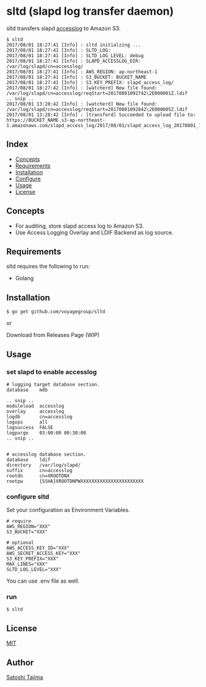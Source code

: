 # sltd (**s**lapd **l**og **t**ransfer **d**aemon)

sltd transfers slapd [accesslog](http://www.openldap.org/doc/admin24/overlays.html#Access%20Logging) to Amazon S3.

```
$ sltd
2017/08/01 18:27:41 [Info] : sltd initialzing ...
2017/08/01 18:27:41 [Info] : SLTD_LOG:
2017/08/01 18:27:41 [Info] : SLTD_LOG_LEVEL: debug
2017/08/01 18:27:41 [Info] : SLAPD_ACCESSLOG_DIR: /var/log/slapd/cn=accesslog/
2017/08/01 18:27:41 [Info] : AWS_REGION: ap-northeast-1
2017/08/01 18:27:41 [Info] : S3_BUCKET: BUCKET_NAME
2017/08/01 18:27:41 [Info] : S3_KEY_PREFIX: slapd_access_log/
2017/08/01 18:27:42 [Info] : [watcherd] New file found: /var/log/slapd/cn=accesslog/reqStart=20170801092742\2E000001Z.ldif
.. snip ..
2017/08/01 13:28:42 [Info] : [watcherd] New file found: /var/log/slapd/cn=accesslog/reqStart=20170801092842\2E000005Z.ldif
2017/08/01 13:28:42 [Info] : [transferd] Succeeded to upload file to: https://BUCKET_NAME.s3-ap-northeast-1.amazonaws.com/slapd_access_log/2017/08/01/slapd_access_log_20170801_132842_y7uukhxdba.jsonl.gz
```

## Index

* [Concepts](#concepts)
* [Requirements](#requirements)
* [Installation](#installation)
* [Configure](#configure)
* [Usage](#usage)
* [License](#license)

## Concepts

* For auditing, store slapd access log to Amazon S3.
* Use Access Logging Overlay and LDIF Backend as log source.

## Requirements

sltd requires the following to run:

* Golang

## Installation

```
$ go get github.com/voyagegroup/sltd
```

or

Download from Releases Page (WIP)

## Usage

### set slapd to enable accesslog

```
# logging target database section.
database    mdb

.. snip ..
moduleload  accesslog
overlay     accesslog
logdb       cn=accesslog
logops      all
logsuccess  FALSE
logpurge    03:00:00 00:30:00
.. snip ..


# accesslog database section.
database    ldif
directory   /var/log/slapd/
suffix      cn=accesslog
rootdn      cn=XROOTDNX
rootpw      {SSHA}XROOTDNPWXXXXXXXXXXXXXXXXXXXXXXX
```

### configure sltd

Set your configuration as Environment Variables.
```
# require
AWS_REGION="XXX"
S3_BUCKET="XXX"

# optional
AWS_ACCESS_KEY_ID="XXX"
AWS_SECRET_ACCESS_KEY="XXX"
S3_KEY_PREFIX="XXX"
MAX_LINES="XXX"
SLTD_LOG_LEVEL="XXX"
```
You can use .env file as well.

### run

```
$ sltd
```

## License

[MIT](./LICENSE)

## Author

[Satoshi Tajima](https://github.com/s-tajima)
